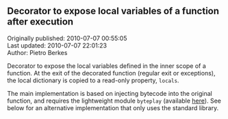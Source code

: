 ## Decorator to expose local variables of a function after execution  
Originally published: 2010-07-07 00:55:05  
Last updated: 2010-07-07 22:01:23  
Author: Pietro Berkes  
  
Decorator to expose the local variables defined in the inner scope of a function. At the exit of the decorated function (regular exit or exceptions), the local dictionary is copied to a read-only property, `locals`.

The main implementation is based on injecting bytecode into the original function, and requires the lightweight module `byteplay` (available [here](http://code.google.com/p/byteplay/)). See below for an alternative implementation that only uses the standard library.

